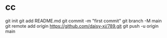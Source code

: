 # cc
git init
git add README.md
git commit -m "first commit"
git branch -M main
git remote add origin https://github.com/daisy-xi/789.git
git push -u origin main
